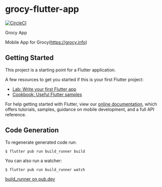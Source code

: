 # grocy-flutter-app
[![CircleCI](https://circleci.com/gh/Muesombrus/grocy_app.svg?style=shield)](https://app.circleci.com/pipelines/github/Muesombrus/grocy_app)

Grocy App

Mobile App for Grocy(https://grocy.info)

## Getting Started

This project is a starting point for a Flutter application.

A few resources to get you started if this is your first Flutter project:

- [Lab: Write your first Flutter app](https://flutter.dev/docs/get-started/codelab)
- [Cookbook: Useful Flutter samples](https://flutter.dev/docs/cookbook)

For help getting started with Flutter, view our
[online documentation](https://flutter.dev/docs), which offers tutorials,
samples, guidance on mobile development, and a full API reference.

## Code Generation

To regenerate generated code run:

```bash
$ flutter pub run build_runner build
```

You can also run a watcher:

```
$ flutter pub run build_runner watch
```

[build_runner on pub.dev](https://dart.dev/tools/build_runner)
